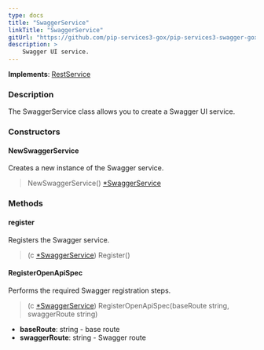 ```yaml
---
type: docs
title: "SwaggerService"
linkTitle: "SwaggerService"
gitUrl: "https://github.com/pip-services3-gox/pip-services3-swagger-goxx"
description: >
    Swagger UI service.
---
```


**Implements**: [RestService](../../../rpc/services/rest_service)

### Description

The SwaggerService class allows you to create a Swagger UI service.


### Constructors

#### NewSwaggerService
Creates a new instance of the Swagger service.  

> NewSwaggerService() [*SwaggerService]()

### Methods

#### register
Registers the Swagger service.

> (c [*SwaggerService]()) Register()

#### RegisterOpenApiSpec
Performs the required Swagger registration steps.

> (c [*SwaggerService]()) RegisterOpenApiSpec(baseRoute string, swaggerRoute string)

- **baseRoute**: string - base route
- **swaggerRoute**: string - Swagger route 
